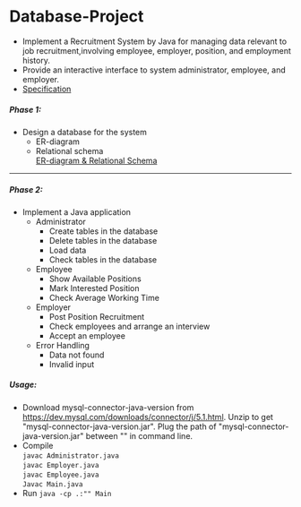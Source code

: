 # Database-Project
* Implement a Recruitment System by Java for managing data relevant to job recruitment,involving employee, employer, position, and employment history.
* Provide an interactive interface to system administrator, employee, and employer.   
* [Specification](Spec.pdf)

##### Phase 1: 
* Design a database for the system
  * ER-diagram
  * Relational schema   
[ER-diagram & Relational Schema](phase1.pdf)

* * * 

##### Phase 2: 
* Implement a Java application
  * Administrator
    * Create tables in the database
    * Delete tables in the database
    * Load data
    * Check tables in the database
  * Employee
    * Show Available Positions
    * Mark Interested Position
    * Check Average Working Time
  * Employer
    * Post Position Recruitment 
    * Check employees and arrange an interview
    * Accept an employee
  * Error Handling 
    * Data not found
    * Invalid input
    
##### Usage: 
* Download mysql-connector-java-version from https://dev.mysql.com/downloads/connector/j/5.1.html.
Unzip to get "mysql-connector-java-version.jar".
Plug the path of "mysql-connector-java-version.jar" between "" in command line.
* Compile   
<code>javac Administrator.java</code>   
<code>javac Employer.java</code>   
<code>javac Employee.java</code>   
<code>Javac Main.java</code>   
* Run
<code>java -cp .:"" Main</code>
